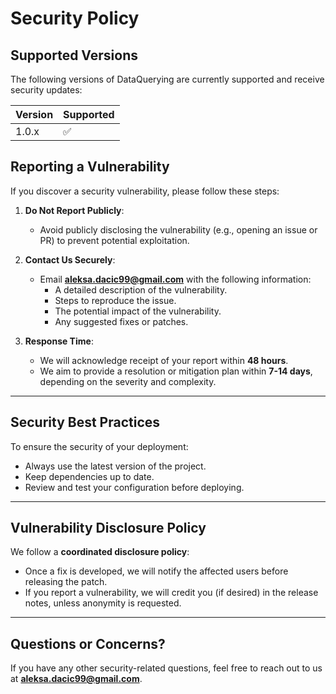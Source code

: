 # Security Policy

## Supported Versions

The following versions of DataQuerying are currently supported and receive security updates:

| Version | Supported          |
|---------|--------------------|
| 1.0.x   | :white_check_mark: |

## Reporting a Vulnerability
If you discover a security vulnerability, please follow these steps:

1. **Do Not Report Publicly**:
   - Avoid publicly disclosing the vulnerability (e.g., opening an issue or PR) to prevent potential exploitation.

2. **Contact Us Securely**:
   - Email **[aleksa.dacic99@gmail.com](mailto:aleksa.dacic99@gmail.com)** with the following information:
     - A detailed description of the vulnerability.
     - Steps to reproduce the issue.
     - The potential impact of the vulnerability.
     - Any suggested fixes or patches.

3. **Response Time**:
   - We will acknowledge receipt of your report within **48 hours**.
   - We aim to provide a resolution or mitigation plan within **7-14 days**, depending on the severity and complexity.

---

## Security Best Practices

To ensure the security of your deployment:
- Always use the latest version of the project.
- Keep dependencies up to date.
- Review and test your configuration before deploying.

---

## Vulnerability Disclosure Policy

We follow a **coordinated disclosure policy**:
- Once a fix is developed, we will notify the affected users before releasing the patch.
- If you report a vulnerability, we will credit you (if desired) in the release notes, unless anonymity is requested.

---

## Questions or Concerns?

If you have any other security-related questions, feel free to reach out to us at **[aleksa.dacic99@gmail.com](mailto:aleksa.dacic99@gmail.com)**.
